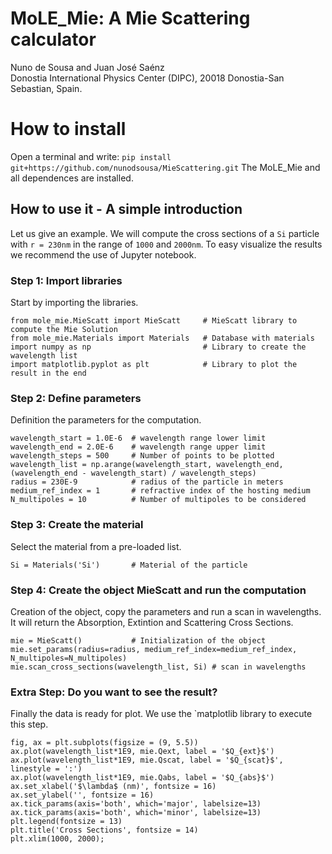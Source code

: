 # MoLE_Mie: A Mie Scattering calculator

Nuno de Sousa and Juan José Saénz  
Donostia International Physics Center (DIPC), 20018 Donostia-San Sebastian, Spain. 

# How to install

Open a terminal and write:
`pip install git+https://github.com/nunodsousa/MieScattering.git`
The MoLE_Mie and all dependences are installed.

## How to use it - A simple introduction

Let us give an example. We will compute the cross sections of a `Si` particle with `r = 230nm` in the range of `1000` and `2000nm`.
To easy visualize the results we recommend the use of Jupyter notebook.
 
### Step 1: Import libraries 

Start by importing the libraries.

`from mole_mie.MieScatt import MieScatt     # MieScatt library to compute the Mie Solution`   
`from mole_mie.Materials import Materials   # Database with materials`  
`import numpy as np                         # Library to create the wavelength list`  
`import matplotlib.pyplot as plt            # Library to plot the result in the end`  

### Step 2: Define parameters

Definition the parameters for the computation. 

`wavelength_start = 1.0E-6  # wavelength range lower limit`  
`wavelength_end = 2.0E-6    # wavelength range upper limit`  
`wavelength_steps = 500     # Number of points to be plotted`    
`wavelength_list = np.arange(wavelength_start, wavelength_end,
                                (wavelength_end - wavelength_start) / wavelength_steps)`  
`radius = 230E-9            # radius of the particle in meters`   
`medium_ref_index = 1       # refractive index of the hosting medium`  
`N_multipoles = 10          # Number of multipoles to be considered`  

### Step 3: Create the material

Select the material from a pre-loaded list.

`Si = Materials('Si')       # Material of the particle`

### Step 4: Create the object MieScatt and run the computation

Creation of the object, copy the parameters and run a scan in wavelengths. It will return the Absorption, Extintion and Scattering Cross Sections.

`mie = MieScatt()           # Initialization of the object`  
`mie.set_params(radius=radius, medium_ref_index=medium_ref_index, N_multipoles=N_multipoles)`  
`mie.scan_cross_sections(wavelength_list, Si) # scan in wavelengths` 

### Extra Step: Do you want to see the result?

Finally the data is ready for plot. We use the `matplotlib library to execute this step.

`fig, ax = plt.subplots(figsize = (9, 5.5))`  
`ax.plot(wavelength_list*1E9, mie.Qext, label = '$Q_{ext}$')`  
`ax.plot(wavelength_list*1E9, mie.Qscat, label = '$Q_{scat}$', linestyle = ':')`  
`ax.plot(wavelength_list*1E9, mie.Qabs, label = '$Q_{abs}$')`  
`ax.set_xlabel('$\lambda$ (nm)', fontsize = 16)`  
`ax.set_ylabel('', fontsize = 16)`  
`ax.tick_params(axis='both', which='major', labelsize=13)`  
`ax.tick_params(axis='both', which='minor', labelsize=13)`  
`plt.legend(fontsize = 13)`  
`plt.title('Cross Sections', fontsize = 14)`  
`plt.xlim(1000, 2000);`  